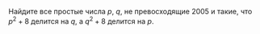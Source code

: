 Найдите все простые числа $p$, $q$, не превосходящие 2005 и такие, 
что $p^2+8$ делится на $q$, а $q^2+8$ делится на $p$.